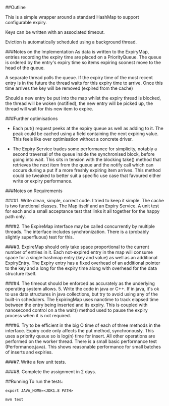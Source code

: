 ##Outline

This is a simple wrapper around a standard HashMap to support configurable expiry. 

Keys can be written with an associated timeout. 

Eviction is automatically scheduled using a background thread. 


###Notes on the Implementation
As data is written to the ExpiryMap, entries recording the expiry time are placed on a PriorityQueue. The queue is ordered 
by the entry's expiry time so items expiring soonest move to the head of the queue. 

A separate thread polls the queue. If the expiry time of the most recent entry is in the future the thread waits for this 
expiry time to arrive. Once this time arrives the key will be removed (expired from the cache)

Should a new entry be put into the map whilst the expiry thread is blocked, the thread will be woken (notified), the new 
entry will be picked up, the thread will wait for this new item to expire. 


###Further optimisations
- Each put() request peeks at the expiry queue as well as adding to it. The peak could be cached using a field containing 
the next expiring value. This feels like over optimisation without a concrete driver.  

- The Expiry Service trades some performance for simplicity, notably a second traversal of the queue inside the synchronised
block, before going into wait. This sits in tension with the blocking take() method that retrieves the next item from the 
 queue and the notify call which can occurs during a put if a more freshly expiring item arrives. This method could be 
 tweaked to better suit a specific use case that favoured either write or expiry performance. 


###Notes on Requirements

####1. Write clean, simple, correct code.
I tried to keep it simple. The cache is two functional classes. The Map itself and an Expiry Service. A unit test for each
and a small acceptance test that links it all together for the happy path only. 
 
####2. The ExpireMap interface may be called concurrently by multiple threads.
The interface includes synchronization. There is a (probably slightly superfluous) test for this.

####3. ExpireMap should only take space proportional to the current number of entries in it.
Each not-expired entry in the map will consume space for a single hashmap entry (key and value) as well as an additional 
ExpiryEntry. The Expiry entry has a fixed overhead of an additional pointer to the key and a long for the expiry time
along with overhead for the data structure itself. 

####4. The timeout should be enforced as accurately as the underlying operating system allows. 5. Write the code in java or C++. If in java, it's ok to use data structures in java collections, but try to avoid using any of the built-in schedulers.
The ExpiringMap uses nanotime to track elapsed time between the entry being inserted and its expiry. This is coupled
with nanosecond control on a the wait() method used to pause the expiry process when it is not required.  

####6. Try to be efficient in the big O time of each of three methods in the interface.
Expiry code only affects the put method, synchronously. This uses a priority queue so is log(n) time for insert. All other
operations are performed on the worker thread. There is a small basic performance test (Performance.java). This shows 
reasonable performance for small batches of inserts and expiries.  

####7. Write a few unit tests.

####8. Complete the assignment in 2 days.



##Running
To run the tests:
```
export JAVA_HOME=<JDK1.8 PATH>

mvn test
```
